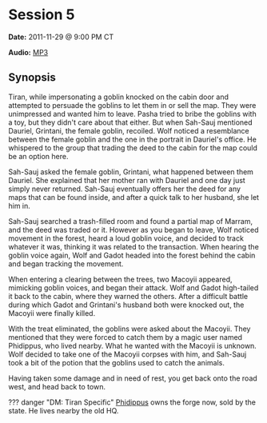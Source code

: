 # Session 5

**Date:** 2011-11-29 @ 9:00 PM CT

**Audio:** [MP3](https://drive.google.com/file/d/1kNKCo_lzdTrZYUoFHR7edD0A5V0zLDeC/view?usp=sharing)

## Synopsis

Tiran, while impersonating a goblin knocked on the cabin door and attempted to persuade the goblins to let them in or sell the map. They were unimpressed and wanted him to leave. Pasha tried to bribe the goblins with a toy, but they didn't care about that either. But when Sah-Sauj mentioned Dauriel, Grintani, the female goblin, recoiled. Wolf noticed a resemblance between the female goblin and the one in the portrait in Dauriel's office. He whispered to the group that trading the deed to the cabin for the map could be an option here.

Sah-Sauj asked the female goblin, Grintani, what happened between them Dauriel. She explained that her mother ran with Dauriel and one day just simply never returned. Sah-Sauj eventually offers her the deed for any maps that can be found inside, and after a quick talk to her husband, she let him in.

Sah-Sauj searched a trash-filled room and found a partial map of Marram, and the deed was traded or it. However as you began to leave, Wolf noticed movement in the forest, heard a loud goblin voice, and decided to track whatever it was, thinking it was related to the transaction. When hearing the goblin voice again, Wolf and Gadot headed into the forest behind the cabin and began tracking the movement.

When entering a clearing between the trees, two Macoyii appeared, mimicking goblin voices, and began their attack. Wolf and Gadot high-tailed it back to the cabin, where they warned the others. After a difficult battle during which Gadot and Grintani's husband both were knocked out, the Macoyii were finally killed.

With the treat eliminated, the goblins were asked about the Macoyii. They mentioned that they were forced to catch them by a magic user named Phidippus, who lived nearby. What he wanted with the Macoyii is unknown. Wolf decided to take one of the Macoyii corpses with him, and Sah-Sauj took a bit of the potion that the goblins used to catch the animals.

Having taken some damage and in need of rest, you get back onto the road west, and head back to town.

??? danger "DM: Tiran Specific"
    [Phidippus](../../adventures/dauriels-mansion/npcs/phidippus.md) owns the forge now, sold by the state. He lives nearby the old HQ.
